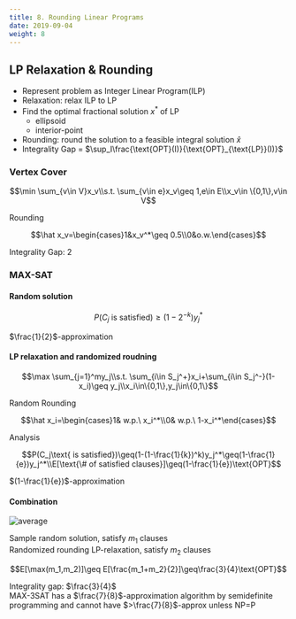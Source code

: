 ```yaml
---
title: 8. Rounding Linear Programs
date: 2019-09-04
weight: 8
---
```


## LP Relaxation & Rounding

* Represent problem as Integer Linear Program(ILP)
* Relaxation: relax ILP to LP
* Find the optimal fractional solution $x^*$ of LP
  * ellipsoid
  * interior-point
* Rounding: round the solution to a feasible integral solution $\hat x$
* Integrality Gap = $\sup_I\frac{\text{OPT}(I)}{\text{OPT}_{\text{LP}}(I)}$

### Vertex Cover

$$\min \sum_{v\in V}x_v\\s.t. \sum_{v\in e}x_v\geq 1,e\in E\\x_v\in \{0,1\},v\in V$$

Rounding

$$\hat x_v=\begin{cases}1&x_v^*\geq 0.5\\0&o.w.\end{cases}$$

Integrality Gap: $2$

### MAX-SAT

#### Random solution

$$P(C_j\text{ is satisfied})\geq(1-2^{-k})y_j^*$$

$\frac{1}{2}$-approximation

#### LP relaxation and randomized roudning

$$\max \sum_{j=1}^my_j\\s.t. \sum_{i\in S_j^+}x_i+\sum_{i\in S_j^-}(1-x_i)\geq y_j\\x_i\in\{0,1\},y_j\in\{0,1\}$$

Random Rounding

$$\hat x_i=\begin{cases}1& w.p.\ x_i^*\\0& w.p.\ 1-x_i^*\end{cases}$$

Analysis

$$P(C_j\text{ is satisfied})\geq(1-(1-\frac{1}{k})^k)y_j^*\geq(1-\frac{1}{e})y_j^*\\E[\text{\# of satisfied clauses}]\geq(1-\frac{1}{e})\text{OPT}$$

$(1-\frac{1}{e})$-approximation

#### Combination

![average](/images/content/AALProunding.png)

Sample random solution, satisfy $m_1$ clauses  
Randomized rounding LP-relaxation, satisfy $m_2$ clauses

$$E[\max(m_1,m_2)]\geq E[\frac{m_1+m_2}{2}]\geq\frac{3}{4}\text{OPT}$$

Integrality gap: $\frac{3}{4}$  
MAX-3SAT has a $\frac{7}{8}$-approximation algorithm by semidefinite programming and cannot have $>\frac{7}{8}$-approx unless NP=P